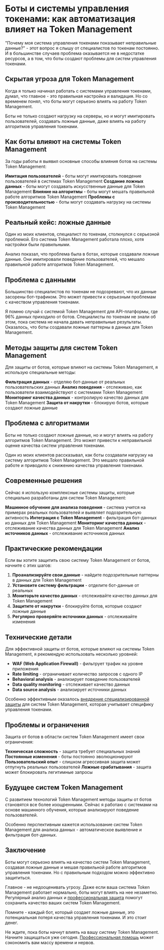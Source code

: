 ﻿# Боты и системы управления токенами: как автоматизация влияет на Token Management

"Почему моя система управления токенами показывает неправильные данные?" - этот вопрос я слышу от специалистов по токенам постоянно. И в большинстве случаев проблема оказывается не в недостатке ресурсов, а в том, что боты создают проблемы для систем управления токенами.

## Скрытая угроза для Token Management

Когда я только начинал работать с системами управления токенами, думал, что главное - это правильная настройка и валидация. Но со временем понял, что боты могут серьезно влиять на работу Token Management.

Боты не только создают нагрузку на серверы, но и могут имитировать пользователей, создавать ложные данные, даже влиять на работу алгоритмов управления токенами.

## Как боты влияют на системы Token Management

За годы работы я выявил основные способы влияния ботов на системы Token Management:

**Имитация пользователей** - боты могут имитировать поведение пользователей в системах Token Management
**Создание ложных данных** - боты могут создавать искусственные данные для Token Management
**Влияние на алгоритмы** - боты могут мешать правильной работе алгоритмов Token Management
**Проблемы с производительностью** - боты могут создавать нагрузку на системы Token Management

## Реальный кейс: ложные данные

Один из моих клиентов, специалист по токенам, столкнулся с серьезной проблемой. Его система Token Management работала плохо, хотя настройки были правильными.

Анализ показал, что проблема была в ботах, которые создавали ложные данные. Они имитировали поведение пользователей, что мешало правильной работе алгоритмов Token Management.

## Проблема с данными

Большинство специалистов по токенам не подозревают, что их данные засорены бот-трафиком. Это может привести к серьезным проблемам с качеством управления токенами.

Я помню случай с системой Token Management для API-платформы, где 96% данных приходило от ботов. Специалисты по токенам не знали об этом, пока система не начала давать неправильные результаты. Оказалось, что боты создавали ложные паттерны в данных для Token Management.

## Методы защиты для систем Token Management

Для защиты от ботов, которые влияют на системы Token Management, я использую специальные методы:

**Фильтрация данных** - отделяю бот-данные от реальных пользовательских данных
**Анализ поведения** - отслеживаю, как пользователи взаимодействуют с системами Token Management
**Мониторинг качества данных** - контролирую качество данных для Token Management
**Защита от накрутки** - блокирую ботов, которые создают ложные данные

## Проблема с алгоритмами

Боты не только создают ложные данные, но и могут влиять на работу алгоритмов Token Management. Это может привести к неправильной оценке качества систем управления токенами.

Один из моих клиентов рассказывал, как боты создавали нагрузку на систему алгоритмов Token Management. Это мешало правильной работе и приводило к снижению качества управления токенами.

## Современные решения

Сейчас я использую комплексные системы защиты, которые специально разработаны для систем Token Management:

**Машинное обучение для анализа поведения** - система учится на примерах реальных пользователей и выявляет подозрительную активность
**Интеграция с Token Management** - фильтрация бот-данных из данных для Token Management
**Мониторинг качества данных** - отслеживание качества данных для Token Management
**Анализ источников данных** - отслеживание источников данных

## Практические рекомендации

Если вы хотите защитить свою систему Token Management от ботов, начните с этих шагов:

1. **Проанализируйте свои данные** - найдите подозрительные паттерны в данных для Token Management
2. **Установите систему фильтрации** - отделите бот-данные от реальных
3. **Мониторьте качество данных** - отслеживайте качество данных для Token Management
4. **Защитите от накрутки** - блокируйте ботов, которые создают ложные данные
5. **Регулярно проверяйте источники данных** - отслеживайте изменения

## Технические детали

Для эффективной защиты от ботов, которые влияют на системы Token Management, я рекомендую использовать несколько уровней:

- **WAF (Web Application Firewall)** - фильтрует трафик на уровне приложения
- **Rate limiting** - ограничивает количество запросов с одного IP
- **Behavioral analysis** - анализирует поведение пользователей
- **Data quality monitoring** - отслеживает качество данных
- **Data source analysis** - анализирует источники данных

Особенно эффективным оказалось [внедрение специализированной защиты](https://progaem.com/ustanovka-antibota-usluga-po-zashhite-ot-botov-vashih-sajtov-na-razlichnyh-cms-sistemah.html) для систем Token Management, которая учитывает специфику управления токенами.

## Проблемы и ограничения

Защита от ботов в области систем Token Management имеет свои ограничения:

**Техническая сложность** - защита требует специальных знаний
**Постоянные изменения** - боты постоянно эволюционируют
**Пользовательский опыт** - слишком агрессивная защита может отпугнуть реальных пользователей
**Ложные срабатывания** - защита может блокировать легитимные запросы

## Будущее систем Token Management

С развитием технологий Token Management методы защиты от ботов становятся все более изощренными. Сейчас я работаю с системами на основе машинного обучения, которые анализируют поведение пользователей.

Особенно перспективным кажется использование систем Token Management для анализа данных - автоматическое выявление и фильтрация бот-данных.

## Заключение

Боты могут серьезно влиять на качество систем Token Management, создавая ложные данные и мешая правильной работе алгоритмов управления токенами. Но с правильным подходом можно эффективно защититься.

Главное - не недооценивать угрозу. Даже если ваша система Token Management работает нормально, боты могут влиять на нее незаметно. Регулярный анализ данных и [профессиональная защита](https://progaem.com/ustanovka-antibota-usluga-po-zashhite-ot-botov-vashih-sajtov-na-razlichnyh-cms-sistemah.html) помогут сохранить качество ваших систем Token Management.

Помните - каждый бот, который создает ложные данные, это потенциальная потеря качества управления токенами. И это стоит денег.

Не ждите, пока боты начнут влиять на вашу систему Token Management. Начните защищаться уже сегодня. [Профессиональная помощь](https://progaem.com/ustanovka-antibota-usluga-po-zashhite-ot-botov-vashih-sajtov-na-razlichnyh-cms-sistemah.html) может сэкономить вам массу времени и нервов.
